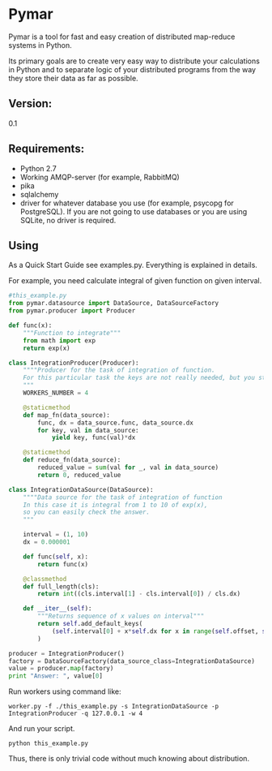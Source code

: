
Pymar
=====

Pymar is a tool for fast and easy creation of distributed map-reduce systems in Python.

Its primary goals are to create very easy way to distribute your calculations in Python and
to separate logic of your distributed programs from the way they store their data as far as possible.

Version:
-------
0.1

Requirements:
-------------
* Python 2.7
* Working AMQP-server (for example, RabbitMQ)
* pika
* sqlalchemy
* driver for whatever database you use (for example, psycopg for PostgreSQL). If you are not going to use databases or you are using SQLite, no driver is required.

Using
----
As a Quick Start Guide see examples.py. Everything is explained in details.

For example, you need calculate integral of given function on given interval.

```python
#this_example.py
from pymar.datasource import DataSource, DataSourceFactory
from pymar.producer import Producer

def func(x):
    """Function to integrate"""
    from math import exp
    return exp(x)

class IntegrationProducer(Producer):
    """"Producer for the task of integration of function.
    For this particular task the keys are not really needed, but you still need to process them.
    """
    WORKERS_NUMBER = 4

    @staticmethod
    def map_fn(data_source):
        func, dx = data_source.func, data_source.dx
        for key, val in data_source:
            yield key, func(val)*dx

    @staticmethod
    def reduce_fn(data_source):
        reduced_value = sum(val for _, val in data_source)
        return 0, reduced_value

class IntegrationDataSource(DataSource):
    """"Data source for the task of integration of function
    In this case it is integral from 1 to 10 of exp(x),
    so you can easily check the answer.
    """

    interval = (1, 10)
    dx = 0.000001

    def func(self, x):
        return func(x)

    @classmethod
    def full_length(cls):
        return int((cls.interval[1] - cls.interval[0]) / cls.dx)

    def __iter__(self):
        """Returns sequence of x values on interval"""
        return self.add_default_keys(
            (self.interval[0] + x*self.dx for x in range(self.offset, self.offset + self.limit))
        )

producer = IntegrationProducer()
factory = DataSourceFactory(data_source_class=IntegrationDataSource)
value = producer.map(factory)
print "Answer: ", value[0]
```

Run workers using command like:
```
worker.py -f ./this_example.py -s IntegrationDataSource -p IntegrationProducer -q 127.0.0.1 -w 4
```

And run your script.
```
python this_example.py
```

Thus, there is only trivial code without much knowing about distribution.
